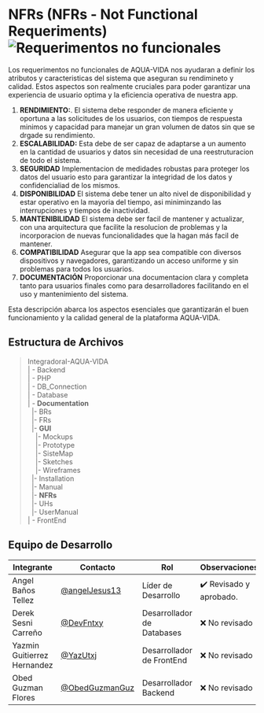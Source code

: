# NFRs (NFRs - Not Functional Requeriments)![Requerimentos no funcionales](https://img.shields.io/badge/Microsoft_Word-2B579A?style=for-the-badge&logo=microsoft-word&logoColor=white)

Los requerimentos no funcionales de AQUA-VIDA nos ayudaran a definir los atributos y caracteristicas del sistema que aseguran su rendimineto y calidad. Estos aspectos son realmente cruciales para poder garantizar una experiencia de usuario optima y la eficiencia operativa de nuestra app.
  1. **RENDIMIENTO:**.
El sistema debe responder de manera eficiente y oportuna a las solicitudes de los usuarios, con tiempos de respuesta minimos y capacidad para manejar un gran volumen de datos sin que se drgade su rendimiento.
  2. **ESCALABILIDAD:**
Esta debe de ser capaz de adaptarse a un aumento en la cantidad de usuarios y datos sin necesidad de una reestruturacion de todo el sistema.
  3. **SEGURIDAD**
Implementacion de medidades robustas para proteger los datos del usuario esto para garantizar la integridad de los datos y confidencialiad de los mismos.
  4. **DISPONIBILIDAD**
El sistema debe tener un alto nivel de disponibilidad y estar operativo en la mayoria del tiempo, asi miniminzando las interrupciones y tiempos de inactividad.
  5. **MANTENIBILIDAD**
El sistema debe ser facil de mantener y actualizar, con una arquitectura que facilite la resolucion de problemas y la incorporacion de nuevas funcionalidades que la hagan más facil de mantener.
  6. **COMPATIBILIDAD**
Asegurar que la app sea compatible con diversos dispositivos y navegadores, garantizando un acceso uniforme y sin problemas para todos los usuarios.
  7. **DOCUMENTACIÓN**
Proporcionar una documentacion clara y completa tanto para usuarios finales como para desarrolladores facilitando en el uso y mantenimiento del sistema.

Esta descripción abarca los aspectos esenciales que garantizarán el buen funcionamiento y la calidad general de la plataforma AQUA-VIDA.




## Estructura de Archivos

>IntegradoraI-AQUA-VIDA<br>
>| - Backend <br>
>| - PHP<br>
>| - DB_Connection<br>
>| - Database<br>
>| - **Documentation**<br>
> &nbsp;&nbsp;|- BRs<br>
> &nbsp;&nbsp;|- FRs<br>
> &nbsp;&nbsp;|- **GUI**<br>
> &nbsp;&nbsp;&nbsp;&nbsp;|- Mockups<br>
> &nbsp;&nbsp;&nbsp;&nbsp;|- Prototype<br>
> &nbsp;&nbsp;&nbsp;&nbsp;|- SisteMap<br>
> &nbsp;&nbsp;&nbsp;&nbsp;|- Sketches<br>
> &nbsp;&nbsp;&nbsp;&nbsp;|- Wireframes<br>
> &nbsp;&nbsp;|- Installation<br>
> &nbsp;&nbsp;|- Manual<br>
> &nbsp;&nbsp;|- **NFRs**<br>
> &nbsp;&nbsp;|- UHs<br>
> &nbsp;&nbsp;|- UserManual<br>
>| - FrontEnd <br>


## Equipo de Desarrollo

|Integrante|Contacto|Rol|Observaciones|
|------------|--------|---|---|
|Angel Baños Tellez|[@angelJesus13](https://github.com/angelJesus13)|Líder de Desarrollo|✔️ Revisado y aprobado.|
|Derek Sesni Carreño|[@DevFntxy](https://github.com/DevFntxy)|Desarrollador de Databases|❌ No revisado|
|Yazmin Guitierrez Hernandez|[@YazUtxj](https://github.com/YazUtxj)|Desarrollador de FrontEnd|❌ No revisado|
|Obed Guzman Flores|[@ObedGuzmanGuz](https://github.com/ObedGuzmanGuz)|Desarrollador Backend|❌ No revisado|
